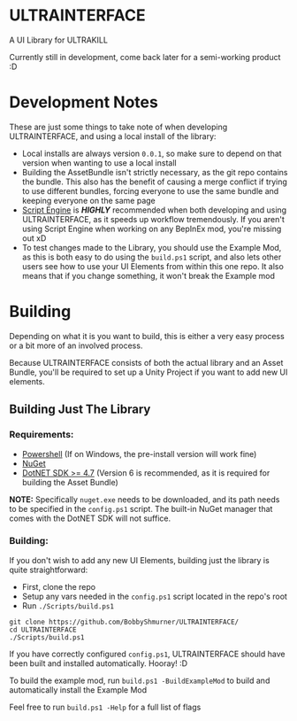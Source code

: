 # ULTRAINTERFACE
A UI Library for ULTRAKILL

Currently still in development, come back later for a semi-working product :D

# Development Notes
These are just some things to take note of when developing ULTRAINTERFACE, and using a local install of the library:

- Local installs are always version `0.0.1`, so make sure to depend on that version when wanting to use a local install
- Building the AssetBundle isn't strictly necessary, as the git repo contains the bundle. This also has the benefit of causing a merge conflict if trying to use different bundles, forcing everyone to use the same bundle and keeping everyone on the same page
- [Script Engine](https://github.com/BepInEx/BepInEx.Debug#scriptengine) is ***HIGHLY*** recommended when both developing and using ULTRAINTERFACE, as it speeds up workflow tremendously. If you aren't using Script Engine when working on any BepInEx mod, you're missing out xD
- To test changes made to the Library, you should use the Example Mod, as this is both easy to do using the `build.ps1` script, and also lets other users see how to use your UI Elements from within this one repo. It also means that if you change something, it won't break the Example mod

# Building
Depending on what it is you want to build, this is either a very easy process or a bit more of an involved process.

Because ULTRAINTERFACE consists of both the actual library and an Asset Bundle, you'll be required to set up a Unity Project if you want to add new UI elements.

## Building Just The Library

### Requirements:
- [Powershell](https://learn.microsoft.com/en-us/powershell/scripting/install/installing-powershell?view=powershell-7.3) (If on Windows, the pre-install version will work fine)
- [NuGet](https://www.nuget.org/downloads)
- [DotNET SDK >= 4.7](https://dotnet.microsoft.com/en-us/download) (Version 6 is recommended, as it is required for building the Asset Bundle)

**NOTE:** Specifically `nuget.exe` needs to be downloaded, and its path needs to be specified in the `config.ps1` script. The built-in NuGet manager that comes with the DotNET SDK will not suffice.

### Building:
If you don't wish to add any new UI Elements, building just the library is quite straightforward:
- First, clone the repo
- Setup any vars needed in the `config.ps1` script located in the repo's root
- Run `./Scripts/build.ps1`

```
git clone https://github.com/BobbyShmurner/ULTRAINTERFACE/
cd ULTRAINTERFACE
./Scripts/build.ps1
```

If you have correctly configured `config.ps1`, ULTRAINTERFACE should have been built and installed automatically. Hooray! :D

To build the example mod, run `build.ps1 -BuildExampleMod` to build and automatically install the Example Mod

Feel free to run `build.ps1 -Help` for a full list of flags